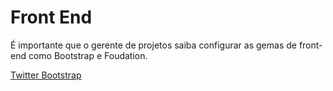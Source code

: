 # Front End

É importante que o gerente de projetos saiba configurar as gemas de front-end como Bootstrap e Foudation.

[Twitter Bootstrap](https://github.com/twbs/bootstrap-sass)